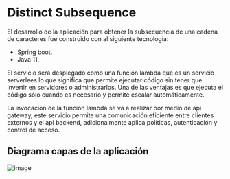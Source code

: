 # Distinct Subsequence

El desarrollo de la aplicación para obtener la subsecuencia de una cadena de caracteres fue construido con al siguiente tecnología: 

  * Spring boot.
  * Java 11.

El servicio será desplegado como una función lambda que es un servicio serverlees lo que significa que permite ejecutar código sin tener que invertir en servidores o administrarlos. Una de las ventajas es que ejecuta el código sólo cuando es necesario y permite escalar automáticamente.

La invocación de la función lambda se va a realizar por medio de api gateway, este servicio permite una comunicación eficiente entre clientes externos y el api backend, adicionalmente aplica políticas, autenticación y control de acceso.

## Diagrama capas de la aplicación 

![image](https://user-images.githubusercontent.com/17581875/190307431-644fa2ec-1cc5-4d3d-92fa-9c1274d6a327.png)

